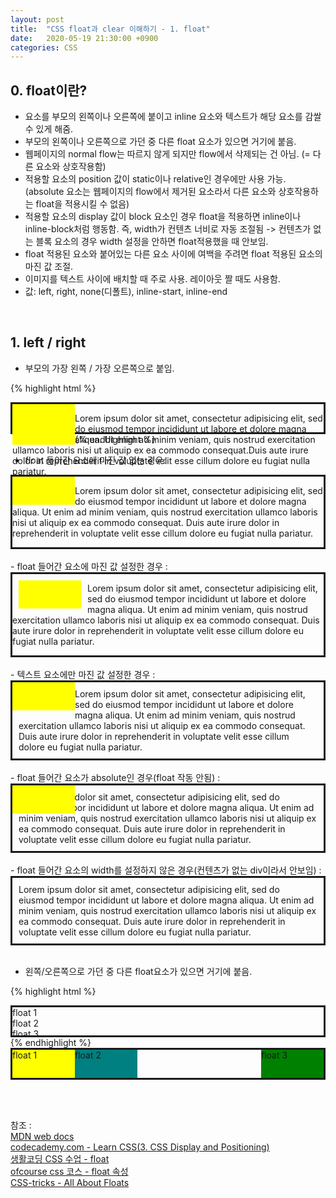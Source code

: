 ```yaml
---
layout: post
title:  "CSS float과 clear 이해하기 - 1. float"
date:   2020-05-19 21:30:00 +0900
categories: CSS
---
```


## 0. float이란?
- 요소를 부모의 왼쪽이나 오른쪽에 붙이고 inline 요소와 텍스트가 해당 요소를 감쌀 수 있게 해줌.
- 부모의 왼쪽이나 오른쪽으로 가던 중 다른 float 요소가 있으면 거기에 붙음. 
- 웹페이지의 normal flow는 따르지 않게 되지만 flow에서 삭제되는 건 아님. (= 다른 요소와 상호작용함)   
- 적용할 요소의 position 값이 static이나 relative인 경우에만 사용 가능. (absolute 요소는 웹페이지의 flow에서 제거된 요소라서 다른 요소와 상호작용하는 float을 적용시킬 수 없음)
- 적용할 요소의 display 값이 block 요소인 경우 float을 적용하면 inline이나 inline-block처럼 행동함. 즉, width가 컨텐츠 너비로 자동 조절됨 -> 컨텐츠가 없는 블록 요소의 경우 width 설정을 안하면 float적용했을 때 안보임.
- float 적용된 요소와 붙어있는 다른 요소 사이에 여백을 주려면 float 적용된 요소의 마진 값 조절.  
- 이미지를 텍스트 사이에 배치할 때 주로 사용. 레이아웃 짤 때도 사용함.
- 값: left, right, none(디폴트), inline-start, inline-end

<br/>

## 1. left / right
- 부모의 가장 왼쪽 / 가장 오른쪽으로 붙임. 

{% highlight html %}
<head>
<style>
.parent {
    border: solid;
}
.child {
        background-color: yellow;
        width: 100px;
        height: 65px;
        float: left;
    }
</style>
</head>
<body>

<div class="parent">
<div class="child"></div>
<p>Lorem ipsum dolor sit amet, consectetur adipisicing elit, sed do 
eiusmod tempor incididunt ut labore et dolore magna aliqua. Ut enim ad 
minim veniam, quis nostrud exercitation ullamco laboris nisi ut aliquip 
ex ea commodo consequat.Duis aute irure dolor in reprehenderit in voluptate 
velit esse cillum dolore eu fugiat nulla pariatur.</p>
</div>
</body>
{% endhighlight %}

- float 들어간 요소에 마진 값 없는 경우:

<div style="border: solid;"><div style="background-color: yellow; width: 100px; height: 45px; float: left;"></div><p>Lorem ipsum dolor sit amet, consectetur adipisicing elit, sed do eiusmod tempor incididunt ut labore et dolore magna aliqua. Ut enim ad minim veniam, quis nostrud exercitation ullamco laboris nisi ut aliquip ex ea commodo consequat. Duis aute irure dolor in reprehenderit in voluptate velit esse cillum dolore eu fugiat nulla pariatur.</p></div>

<br/>
- float 들어간 요소에 마진 값 설정한 경우 :
 
<div style="border: solid;"><div style="background-color: yellow; width: 100px; height: 45px; float: left; margin: 10px;"></div><p>Lorem ipsum dolor sit amet, consectetur adipisicing elit, sed do eiusmod tempor incididunt ut labore et dolore magna aliqua. Ut enim ad minim veniam, quis nostrud exercitation ullamco laboris nisi ut aliquip ex ea commodo consequat. Duis aute irure dolor in reprehenderit in voluptate velit esse cillum dolore eu fugiat nulla pariatur.</p></div>

<br/>
- 텍스트 요소에만 마진 값 설정한 경우 :
 
<div style="border: solid;"><div style="background-color: yellow; width: 100px; height: 45px; float: left;"></div><p style="margin: 10px;">Lorem ipsum dolor sit amet, consectetur adipisicing elit, sed do eiusmod tempor incididunt ut labore et dolore magna aliqua. Ut enim ad minim veniam, quis nostrud exercitation ullamco laboris nisi ut aliquip ex ea commodo consequat. Duis aute irure dolor in reprehenderit in voluptate velit esse cillum dolore eu fugiat nulla pariatur.</p></div>

<br/>
- float 들어간 요소가 absolute인 경우(float 작동 안됨) :
 
<div style="border: solid;"><div style="background-color: yellow; width: 100px; height: 45px; position: absolute; float: left;"></div><p style="margin: 10px;">Lorem ipsum dolor sit amet, consectetur adipisicing elit, sed do eiusmod tempor incididunt ut labore et dolore magna aliqua. Ut enim ad minim veniam, quis nostrud exercitation ullamco laboris nisi ut aliquip ex ea commodo consequat. Duis aute irure dolor in reprehenderit in voluptate velit esse cillum dolore eu fugiat nulla pariatur.</p></div>

<br/>
- float 들어간 요소의 width를 설정하지 않은 경우(컨텐츠가 없는 div이라서 안보임) :
 
<div style="border: solid;"><div style="background-color: yellow; float: left;"></div><p style="margin: 10px;">Lorem ipsum dolor sit amet, consectetur adipisicing elit, sed do eiusmod tempor incididunt ut labore et dolore magna aliqua. Ut enim ad minim veniam, quis nostrud exercitation ullamco laboris nisi ut aliquip ex ea commodo consequat. Duis aute irure dolor in reprehenderit in voluptate velit esse cillum dolore eu fugiat nulla pariatur.</p></div>

<br/>

- 왼쪽/오른쪽으로 가던 중 다른 float요소가 있으면 거기에 붙음.

{% highlight html %}
<head>
<style>
.parent {
    border: solid; height: 45px;
}

.float1{
    background-color: yellow; 
    width: 100px; 
    height: 45px; 
    float: left;
}

.float2 {
    background-color: teal; 
    width: 100px; 
    height: 45px; 
    float: left;
}

.float3 {
    background-color: green; 
    width: 100px; 
    height: 45px; 
    float: right;
}

</style>
</head>

<body>
<div class="parent">
<div class="float1">float 1</div>
<div class="float2">float 2</div>
<div class="float3">float 3</div>
</div>
</body>
{% endhighlight %}

<div style="border: solid; height: 45px;"><div style="background-color: yellow; width: 100px; height: 45px; float: left;">float 1</div><div style="background-color: teal; width: 100px; height: 45px; float: left;">float 2</div><div style="background-color: green; width: 100px; height: 45px; float: right;">float 3</div></div>


<br/><br/>

참조 :<br/>
[MDN web docs](https://developer.mozilla.org/en-US/docs/Web/CSS/float)<br/>
[codecademy.com - Learn CSS(3. CSS Display and Positioning)](https://www.codecademy.com/learn/learn-css)<br/>
[생활코딩 CSS 수업 - float](https://opentutorials.org/course/2418/13527)<br/>
[ofcourse css 코스 - float 속성](https://ofcourse.kr/css-course/float-%EC%86%8D%EC%84%B1)<br/>
[CSS-tricks - All About Floats](https://css-tricks.com/all-about-floats/)<br/>
